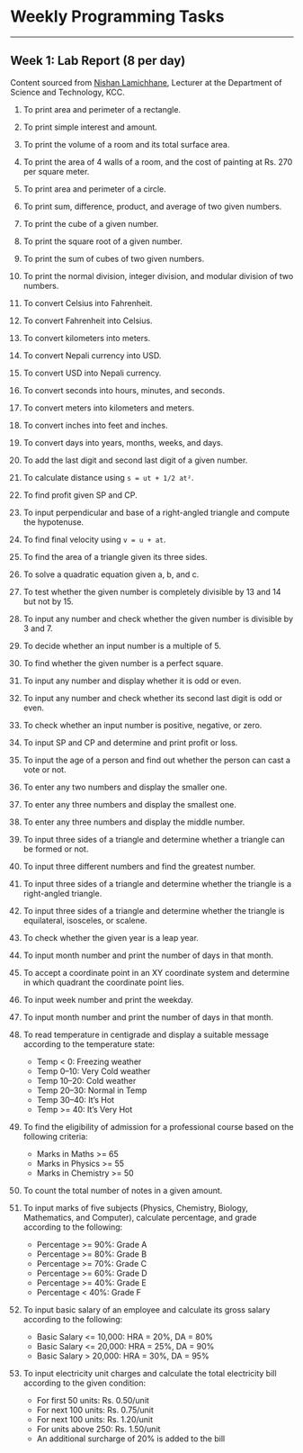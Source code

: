 # Weekly Programming Tasks

---

## Week 1: Lab Report (8 per day)
Content sourced from [Nishan Lamichhane](https://kcc.edu.np/team/nishan-lamichhane/), Lecturer at the Department of Science and Technology, KCC.
1. To print area and perimeter of a rectangle.  
2. To print simple interest and amount.  
3. To print the volume of a room and its total surface area.  
4. To print the area of 4 walls of a room, and the cost of painting at Rs. 270 per square meter.  
5. To print area and perimeter of a circle.  
6. To print sum, difference, product, and average of two given numbers.  
7. To print the cube of a given number.  
8. To print the square root of a given number.  
9. To print the sum of cubes of two given numbers.  
10. To print the normal division, integer division, and modular division of two numbers.  
11. To convert Celsius into Fahrenheit.  
12. To convert Fahrenheit into Celsius.  
13. To convert kilometers into meters.  
14. To convert Nepali currency into USD.  
15. To convert USD into Nepali currency.  
16. To convert seconds into hours, minutes, and seconds.  
17. To convert meters into kilometers and meters.  
18. To convert inches into feet and inches.  
19. To convert days into years, months, weeks, and days.  
20. To add the last digit and second last digit of a given number.  
21. To calculate distance using `s = ut + 1/2 at²`.  
22. To find profit given SP and CP.  
23. To input perpendicular and base of a right-angled triangle and compute the hypotenuse.  
24. To find final velocity using `v = u + at`.  
25. To find the area of a triangle given its three sides.  
26. To solve a quadratic equation given a, b, and c.  
27. To test whether the given number is completely divisible by 13 and 14 but not by 15.  
28. To input any number and check whether the given number is divisible by 3 and 7.  
29. To decide whether an input number is a multiple of 5.  
30. To find whether the given number is a perfect square.  
31. To input any number and display whether it is odd or even.  
32. To input any number and check whether its second last digit is odd or even.  
33. To check whether an input number is positive, negative, or zero.  
34. To input SP and CP and determine and print profit or loss.  
35. To input the age of a person and find out whether the person can cast a vote or not.  
36. To enter any two numbers and display the smaller one.  
37. To enter any three numbers and display the smallest one.  
38. To enter any three numbers and display the middle number.  
39. To input three sides of a triangle and determine whether a triangle can be formed or not.  
40. To input three different numbers and find the greatest number.  
41. To input three sides of a triangle and determine whether the triangle is a right-angled triangle.  
42. To input three sides of a triangle and determine whether the triangle is equilateral, isosceles, or scalene.  
43. To check whether the given year is a leap year.  
44. To input month number and print the number of days in that month.  
45. To accept a coordinate point in an XY coordinate system and determine in which quadrant the coordinate point lies.  
46. To input week number and print the weekday.  
47. To input month number and print the number of days in that month.  
48. To read temperature in centigrade and display a suitable message according to the temperature state:  
    - Temp < 0: Freezing weather  
    - Temp 0–10: Very Cold weather  
    - Temp 10–20: Cold weather  
    - Temp 20–30: Normal in Temp  
    - Temp 30–40: It’s Hot  
    - Temp >= 40: It’s Very Hot  

49. To find the eligibility of admission for a professional course based on the following criteria:  
    - Marks in Maths >= 65  
    - Marks in Physics >= 55  
    - Marks in Chemistry >= 50  

50. To count the total number of notes in a given amount.  
51. To input marks of five subjects (Physics, Chemistry, Biology, Mathematics, and Computer), calculate percentage, and grade according to the following:  
    - Percentage >= 90%: Grade A  
    - Percentage >= 80%: Grade B  
    - Percentage >= 70%: Grade C  
    - Percentage >= 60%: Grade D  
    - Percentage >= 40%: Grade E  
    - Percentage < 40%: Grade F  

52. To input basic salary of an employee and calculate its gross salary according to the following:  
    - Basic Salary <= 10,000: HRA = 20%, DA = 80%  
    - Basic Salary <= 20,000: HRA = 25%, DA = 90%  
    - Basic Salary > 20,000: HRA = 30%, DA = 95%  

53. To input electricity unit charges and calculate the total electricity bill according to the given condition:  
    - For first 50 units: Rs. 0.50/unit  
    - For next 100 units: Rs. 0.75/unit  
    - For next 100 units: Rs. 1.20/unit  
    - For units above 250: Rs. 1.50/unit  
    - An additional surcharge of 20% is added to the bill 
